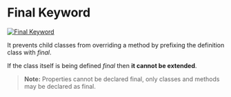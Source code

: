# Final Keyword
[![Final Keyword](http://php.net/images/logos/php-med-trans.png)](http://php.net/manual/en/language.oop5.final.php)

It prevents child classes from overriding a method by prefixing the definition class with *final*.

If the class itself is being defined *final* then **it cannot be extended**.

>**Note:** Properties cannot be declared final, only classes and methods may be declared as final.